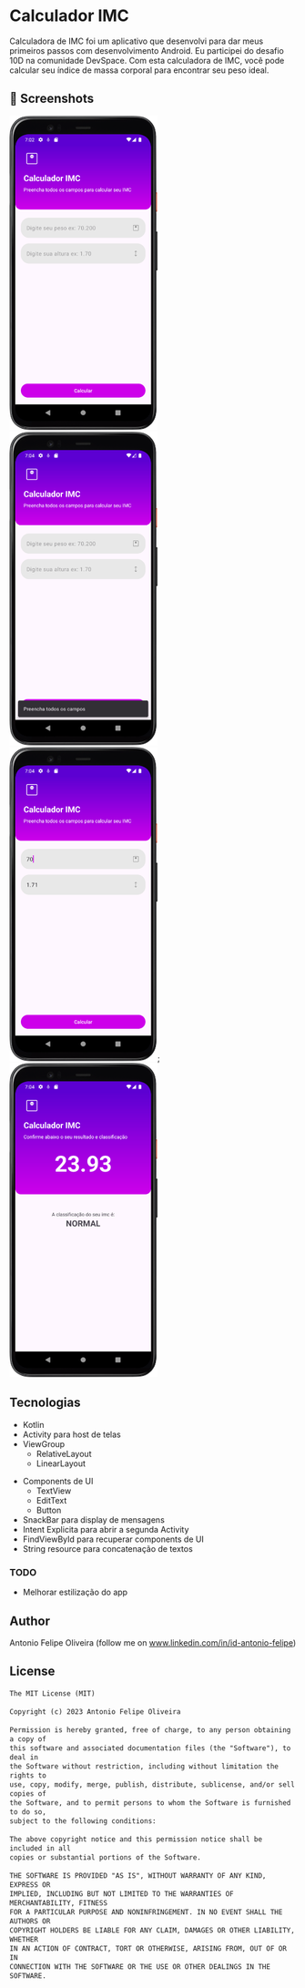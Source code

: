# Calculador IMC
Calculadora de IMC foi um aplicativo que desenvolvi para dar meus primeiros passos com desenvolvimento Android. Eu participei do desafio 10D na comunidade DevSpace.
Com esta calculadora de IMC, você pode calcular seu índice de massa corporal para encontrar seu peso ideal.



## :camera_flash: Screenshots
<!-- You can add more screenshots here if you like -->

<img src="/result/IMG_1.png" width="260">&emsp;<img src="/result/IMG_2.png" width="260">&emsp;
<img src="/result/IMG_3.png" width="260">;<img src="/result/IMG_4.png" width="260">


## Tecnologias
* Kotlin
* Activity para host de telas
* ViewGroup
    * RelativeLayout
    * LinearLayout
- Components de UI
    - TextView
    - EditText
    - Button
- SnackBar para display de mensagens
- Intent Explicita para abrir a segunda Activity
- FindViewById para recuperar components de UI
- String resource para concatenação de textos


### TODO
- Melhorar estilização do app

## Author
Antonio Felipe Oliveira (follow me on www.linkedin.com/in/id-antonio-felipe)

## License
```
The MIT License (MIT)

Copyright (c) 2023 Antonio Felipe Oliveira

Permission is hereby granted, free of charge, to any person obtaining a copy of
this software and associated documentation files (the "Software"), to deal in
the Software without restriction, including without limitation the rights to
use, copy, modify, merge, publish, distribute, sublicense, and/or sell copies of
the Software, and to permit persons to whom the Software is furnished to do so,
subject to the following conditions:

The above copyright notice and this permission notice shall be included in all
copies or substantial portions of the Software.

THE SOFTWARE IS PROVIDED "AS IS", WITHOUT WARRANTY OF ANY KIND, EXPRESS OR
IMPLIED, INCLUDING BUT NOT LIMITED TO THE WARRANTIES OF MERCHANTABILITY, FITNESS
FOR A PARTICULAR PURPOSE AND NONINFRINGEMENT. IN NO EVENT SHALL THE AUTHORS OR
COPYRIGHT HOLDERS BE LIABLE FOR ANY CLAIM, DAMAGES OR OTHER LIABILITY, WHETHER
IN AN ACTION OF CONTRACT, TORT OR OTHERWISE, ARISING FROM, OUT OF OR IN
CONNECTION WITH THE SOFTWARE OR THE USE OR OTHER DEALINGS IN THE SOFTWARE.
```
